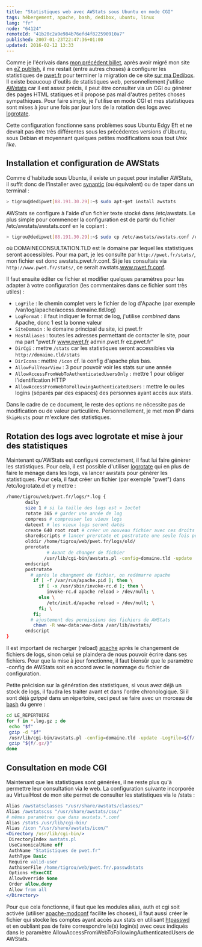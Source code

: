 ```yaml
---
title: "Statistiques web avec AWStats sous Ubuntu en mode CGI"
tags: hébergement, apache, bash, dedibox, ubuntu, linux
lang: "fr"
node: "64124"
remoteId: "41b20c2a9e984b76efd4f822590910a7"
published: 2007-01-23T22:47:36+01:00
updated: 2016-02-12 13:33
---
```

 
Comme je l'écrivais dans [mon précédent billet](/post/migration-sur-dedipwet),
après avoir migré mon site en [eZ publish](), il me restait (entre autres
choses) à configurer les statistiques de [pwet.fr]() pour terminer la migration
de ce site [sur ma
Dedibox](/post/une-dedibox-en-moins-de-temps-qu-il-en-faut-pour-le-dire). Il
existe beaucoup d'outils de statistiques web, personnellement j'utilise
[AWstats](http://awstats.sourceforge.net/) car il est assez précis, il peut être
consulter via un CGI ou génèrer des pages HTML statiques et il propose pas mal
d'autres petites choses sympathiques. Pour faire simple, je l'utilise en mode
CGI et mes statistiques sont mises à jour une fois par jour lors de la rotation
des logs avec
[logrotate](http://pwet.fr/man/linux/administration_systeme/logrotate).

 
Cette configuration fonctionne sans problèmes sous Ubuntu Edgy Eft et ne devrait
pas être très différentes sous les précédentes versions d'Ubuntu, sous Debian et
moyennant quelques petites modifications sous tout *Unix like*.

  
## Installation et configuration de AWStats

 
Comme d'habitude sous Ubuntu, il existe un paquet pour installer AWStats, il
suffit donc de l'installer avec
[synaptic](http://pwet.fr/man/linux/administration_systeme/synaptic) (ou
équivalent) ou de taper dans un terminal :

 ``` bash
> tigrou@dedipwet[88.191.30.29]:~$ sudo apt-get install awstats
```

AWStats se configure à l'aide d'un fichier texte stocké dans /etc/awstats. Le plus simple pour commencer la configuration est de partir du fichier /etc/awstats/awstats.conf en le copiant :

 ``` bash
> tigrou@dedipwet[88.191.30.29]:~$ sudo cp /etc/awstats/awstats.conf /etc/awstats/awstats.DOMAINECONSULTATION.TLD.conf
```

 
où DOMAINECONSULTATION.TLD est le domaine par lequel les statistiques seront accessibles. Pour ma part, je les consulte par `http://pwet.fr/stats/`, mon fichier est donc awstats.pwet.fr.conf. Si je les consultais via `http://www.pwet.fr/stats/`, ce serait awstats.www.pwet.fr.conf.

 
Il faut ensuite éditer ce fichier et modifier quelques paramètres pour les adapter à votre configuration (les commentaires dans ce fichier sont très utiles) :

 * `LogFile` : le chemin complet vers le fichier de log d'Apache (par exemple /var/log/apache/access.domaine.tld.log)
 * `LogFormat` : il faut indiquer le format de log, j'utilise *combined* dans Apache, donc 1 est la bonne valeur
 * `SiteDomain` : le domaine principal du site, ici pwet.fr
 * `HostAliases` : toutes les adresses permettant de contacter le site, pour ma part &quot;pwet.fr www.pwet.fr admin.pwet.fr ez.pwet.fr&quot;
 * `DirCgi` : mettre `/stats` car les statistiques seront accessibles via `http://domaine.tld/stats`
 * `DirIcons` : mettre `/icon` cf. la config d'apache plus bas.
 * `AllowFullYearView` : 3 pour pouvoir voir les stats sur une année
 * `AllowAccessFromWebToAuthenticatedUsersOnly` : mettre 1 pour obliger l'identification HTTP
 * `AllowAccessFromWebToFollowingAuthenticatedUsers` : mettre le ou les logins (séparés par des espaces) des personnes ayant accès aux stats.
 
Dans le cadre de ce document, le reste des options ne nécessite pas de
modification ou de valeur particulière. Personnellement, je met mon IP dans
`SkipHosts` pour m'exclure des statistiques.

   
## Rotation des logs avec logrotate et mise à jour des statistiques

 
Maintenant qu'AWStats est configuré correctement, il faut lui faire génèrer les
statistiques. Pour cela, il est possible d'utiliser
[logrotate](http://pwet.fr/man/linux/administration_systeme/logrotate) qui en
plus de faire le ménage dans les logs, va lancer awstats pour génèrer les
statistiques. Pour cela, il faut créer un fichier (par exemple &quot;pwet&quot;)
dans /etc/logrotate.d et y mettre&nbsp;:

 ``` bash
/home/tigrou/web/pwet.fr/logs/*.log {
        daily
        size 1 # si la taille des logs est > 1octet
        rotate 365 # garder une année de log
        compress # compresser les vieux logs
        dateext # les vieux logs seront datés
        create 640 root root # créer un nouveau fichier avec ces droits
        sharedscripts # lancer prerotate et postrotate une seule fois pour tous les logs
        olddir /home/tigrou/web/pwet.fr/logs/old/
        prerotate
                # Avant de changer de fichier
               /usr/lib/cgi-bin/awstats.pl -config=domaine.tld -update
        endscript
        postrotate
          # après le changment de fichier, on redémarre apache
           if [ -f /var/run/apache.pid ]; then \
             if [ -x /usr/sbin/invoke-rc.d ]; then \
                invoke-rc.d apache reload > /dev/null; \
             else \
                /etc/init.d/apache reload > /dev/null; \
             fi; \
           fi;
          # ajustement des permissions des fichiers de AWStats
           chown -R www-data:www-data /var/lib/awstats/
        endscript
}
```

 
Il est important de recharger (reload)
[apache](http://pwet.fr/man/linux/administration_systeme/apache) après le
changement de fichiers de logs, sinon celui se plaindera de nous pouvoir écrire
dans ses fichiers. Pour que la mise à jour fonctionne, il faut biensûr que le
paramètre -config de AWStats soit en accord avec le nommage du fichier de
configuration.

 
Petite précision sur la génération des statistiques, si vous avez déjà un stock
de logs, il faudra les traiter avant et dans l'ordre chronologique. Si il sont
déjà *gzippé* dans un répertoire, ceci peut se faire avec un morceau de
[bash](http://pwet.fr/man/linux/commandes/bash) du genre&nbsp;:

 ``` bash
cd LE_REPERTOIRE
for f in *.log.gz ; do
  echo "$f"
  gzip -d "$f"
  /usr/lib/cgi-bin/awstats.pl -config=domaine.tld -update -LogFile=${f/.gz/}
  gzip "${f/.gz/}"
done
```

   
## Consultation en mode CGI

 
Maintenant que les statistiques sont générées, il ne reste plus qu'à permettre
leur consultation via le web. La configuration suivante incorporée au
VirtualHost de mon site permet de consulter les statistiques via le /stats&nbsp;:

 ``` apache
Alias /awstatsclasses "/usr/share/awstats/classes/"
Alias /awstatscss "/usr/share/awstats/css/"
# mêmes paramètres que dans awstats.*.conf
Alias /stats /usr/lib/cgi-bin/
 Alias /icon "/usr/share/awstats/icon/"
<Directory /usr/lib/cgi-bin/>
  DirectoryIndex awstats.pl
  UseCanonicalName off
  AuthName "Statistiques de pwet.fr"
  AuthType Basic
  Require valid-user
  AuthUserFile /home/tigrou/web/pwet.fr/.passwdstats
  Options +ExecCGI
  AllowOverride None
  Order allow,deny
  Allow from all
</Directory>
```

 
Pour que cela fonctionne, il faut que les modules alias, auth et cgi soit
activée (utiliser
[apache-modconf](http://pwet.fr/man/linux/administration_systeme/apache_modconf)
facilite les choses), il faut aussi créer le fichier qui stocke les comptes
ayant accès aux stats en utilisant
[htpasswd](http://pwet.fr/man/linux/commandes/htpasswd) et en oubliant pas de
faire correspondre le(s) login(s) avec ceux indiqués dans le paramètre
AllowAccessFromWebToFollowingAuthenticatedUsers de AWStats.
